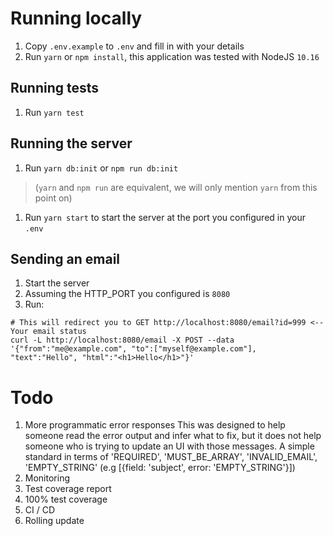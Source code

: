 # Running locally
1. Copy `.env.example` to `.env` and fill in with your details
1. Run `yarn` or `npm install`, this application was tested with NodeJS `10.16`

## Running tests
1. Run `yarn test`

## Running the server
1. Run `yarn db:init` or `npm run db:init` 
> (`yarn` and `npm run` are equivalent, we will only mention `yarn` from this point on)
1. Run `yarn start` to start the server at the port you configured in your `.env`

## Sending an email
1. Start the server
1. Assuming the HTTP_PORT you configured is `8080`
1. Run:
```
# This will redirect you to GET http://localhost:8080/email?id=999 <-- Your email status
curl -L http://localhost:8080/email -X POST --data '{"from":"me@example.com", "to":["myself@example.com"], "text":"Hello", "html":"<h1>Hello</h1>"}'
```

# Todo
1. More programmatic error responses
  This was designed to help someone read the error output and infer what to fix, but it does not help someone who is trying to update an UI with those messages.
  A simple standard in terms of 'REQUIRED', 'MUST_BE_ARRAY', 'INVALID_EMAIL', 'EMPTY_STRING' (e.g [{field: 'subject', error: 'EMPTY_STRING'}])
1. Monitoring
1. Test coverage report
  1. 100% test coverage
1. CI / CD
  1. Rolling update
